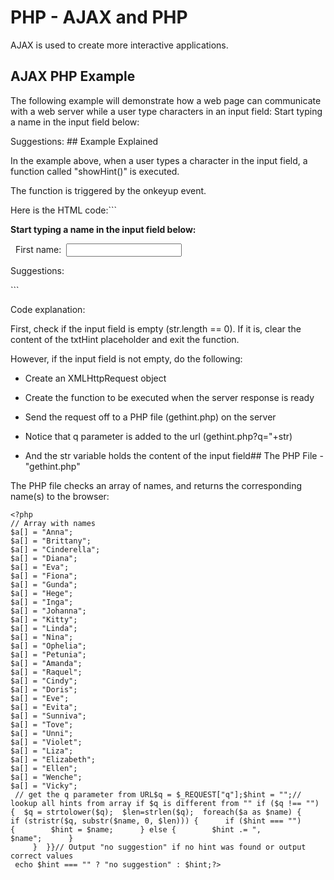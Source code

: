 


# PHP - AJAX and PHP




AJAX is used to create more interactive applications.
## AJAX PHP Example


The following example will demonstrate how a web page can communicate with a 
web server while a user type characters in an input field:
Start typing a name in the input field below:


Suggestions: ## Example Explained


In the example above, when a user types a character in the input field, a function 
called "showHint()" is executed.


The function is triggered by the onkeyup event.


Here is the HTML code:```
 <html><head><script>function showHint(str) {  if (str.length == 0) { 
      document.getElementById("txtHint").innerHTML = "";    return;  } else {    var xmlhttp = new XMLHttpRequest();    xmlhttp.onreadystatechange = function() {      if (this.readyState == 4 && this.status == 200) {        document.getElementById("txtHint").innerHTML = this.responseText;      }    };    xmlhttp.open("GET", "gethint.php?q=" + str, true);    xmlhttp.send();
    }}</script></head><body><p><b>Start typing a name in the input field below:</b></p>
  <form action="">  <label for="fname">First name:</label>  
  <input type="text" id="fname" name="fname" onkeyup="showHint(this.value)">
  </form><p>Suggestions: <span id="txtHint"></span></p>
 </body></html>```

Code explanation:


First, check if the input field is empty (str.length == 0). If it is, clear the 
content of the txtHint placeholder and exit the function.


However, if the input field is not empty, do the following:
* Create an XMLHttpRequest object


* Create the function to be executed when the server response is ready


* Send the request off to a PHP file (gethint.php) on the server


* Notice that q parameter is added to the url (gethint.php?q="+str)


* And the str variable holds the content of the input field## The PHP File - "gethint.php"


The PHP file checks an array of names, and returns the corresponding name(s) to the 
browser:
```
<?php
// Array with names
$a[] = "Anna";
$a[] = "Brittany";
$a[] = "Cinderella";
$a[] = "Diana";
$a[] = "Eva";
$a[] = "Fiona";
$a[] = "Gunda";
$a[] = "Hege";
$a[] = "Inga";
$a[] = "Johanna";
$a[] = "Kitty";
$a[] = "Linda";
$a[] = "Nina";
$a[] = "Ophelia";
$a[] = "Petunia";
$a[] = "Amanda";
$a[] = "Raquel";
$a[] = "Cindy";
$a[] = "Doris";
$a[] = "Eve";
$a[] = "Evita";
$a[] = "Sunniva";
$a[] = "Tove";
$a[] = "Unni";
$a[] = "Violet";
$a[] = "Liza";
$a[] = "Elizabeth";
$a[] = "Ellen";
$a[] = "Wenche";
$a[] = "Vicky";
 // get the q parameter from URL$q = $_REQUEST["q"];$hint = "";// lookup all hints from array if $q is different from "" if ($q !== "") {  $q = strtolower($q);  $len=strlen($q);  foreach($a as $name) {    if (stristr($q, substr($name, 0, $len))) {      if ($hint === "") {        $hint = $name;      } else {        $hint .= ", $name";      }
     }  }}// Output "no suggestion" if no hint was found or output correct values 
 echo $hint === "" ? "no suggestion" : $hint;?>
```
